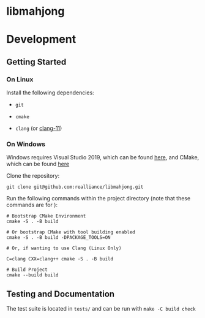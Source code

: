 # libmahjong

# Development

## Getting Started

### On Linux

Install the following dependencies:

- `git`

- `cmake`

- `clang` (or [clang-11](https://packages.ubuntu.com/bionic/clang-11))

### On Windows

Windows requires Visual Studio 2019, which can be found [here](https://visualstudio.microsoft.com/downloads/), and CMake, which can be found [here](https://cmake.org/download/)

Clone the repository:

```
git clone git@github.com:realliance/libmahjong.git
```

Run the following commands within the project directory (note that these commands are for ):
```
# Bootstrap CMake Environment
cmake -S . -B build

# Or bootstrap CMake with tool building enabled
cmake -S . -B build -DPACKAGE_TOOLS=ON

# Or, if wanting to use Clang (Linux Only)

C=clang CXX=clang++ cmake -S . -B build

# Build Project
cmake --build build
```

## Testing and Documentation

The test suite is located in `tests/` and can be run with `make -C build check`
